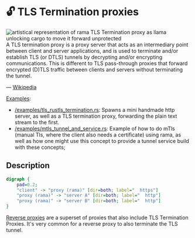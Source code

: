 # 🔓 TLS Termination proxies

<div class="book-article-intro">
    <img src="../img/proxy_llama_tls.jpeg" alt="artistical representation of rama TLS Termination proxy as llama unlocking cargo to move it forward unprotected">
    <div>
        A TLS termination proxy is a proxy server that acts as an intermediary point between client and server applications, and is used to terminate and/or establish TLS (or DTLS) tunnels by decrypting and/or encrypting communications. This is different to TLS pass-through proxies that forward encrypted (D)TLS traffic between clients and servers without terminating the tunnel.
        <p> — <a href="https://en.wikipedia.org/wiki/TLS_termination_proxy">Wikipedia</a></p>
    </div>
</div>

[Examples](https://github.com/plabayo/rama/tree/main/examples):

- [/examples/tls_rustls_termination.rs](https://github.com/plabayo/rama/tree/main/examples/tls_rustls_termination.rs):
  Spawns a mini handmade http server, as well as a TLS termination proxy, forwarding the
  plain text stream to the first.
- [/examples/mtls_tunnel_and_service.rs](https://github.com/plabayo/rama/blob/main/examples/mtls_tunnel_and_service.rs):
  Example of how to do mTls (manual Tls, where the client also needs a certificate) using rama,
  as well as how one might use this concept to provide a tunnel service build with these concepts;

## Description

<div class="book-article-image-center">

```dot process
digraph {
    pad=0.2;
    "client" -> "proxy (rama)" [dir=both; label="  https"]
    "proxy (rama)" -> "server A" [dir=both; label="  http"]
    "proxy (rama)" -> "server B" [dir=both; label="  http"]
}
```

</div>

[Reverse proxies](./reverse.md) are a superset of proxies that also
include TLS Termination Proxies. It's very common for a reverse proxy
to also terminate the TLS tunnel.
